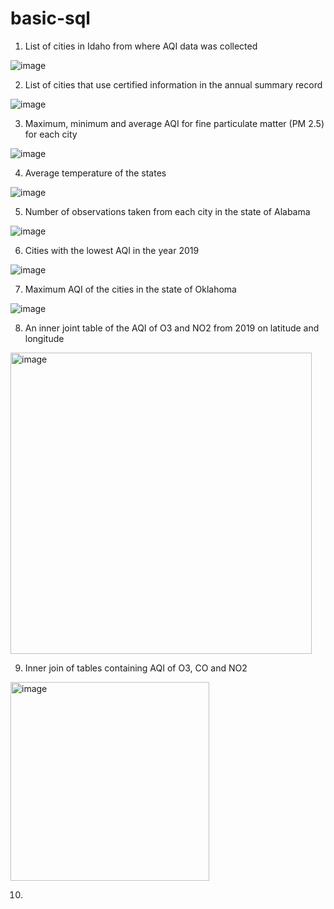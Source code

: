 # basic-sql

1. List of cities in Idaho from where AQI data was collected

![image](https://user-images.githubusercontent.com/100371736/156536225-3315c796-d636-4617-a341-d1dac8f805ac.png)

2. List of cities that use certified information in the annual summary record

![image](https://user-images.githubusercontent.com/100371736/156541026-0932c2a7-982a-4730-ba26-703f1a59e88c.png)

3. Maximum, minimum and average AQI for fine particulate matter (PM 2.5) for each city

![image](https://user-images.githubusercontent.com/100371736/156542412-d741bc27-8521-40e2-a596-f272016b43f2.png)

4. Average temperature of the states

![image](https://user-images.githubusercontent.com/100371736/156544077-0a7d8247-8449-4f07-82e8-0c967ee22c88.png)

5. Number of observations taken from each city in the state of Alabama

![image](https://user-images.githubusercontent.com/100371736/156545935-185b44e7-9f6f-4313-8656-8633acd7b352.png)

6. Cities with the lowest AQI in the year 2019

![image](https://user-images.githubusercontent.com/100371736/156546186-0cdb7e7f-5f7a-41d3-aac7-aa71b95ba906.png)


7. Maximum AQI of the cities in the state of Oklahoma

![image](https://user-images.githubusercontent.com/100371736/156548253-3cc2cd1e-7d6b-48ff-b4f4-2c688752d4ea.png)

8. An inner joint table of the AQI of O3 and NO2 from 2019 on latitude and longitude 

<img width="482" alt="image" src="https://user-images.githubusercontent.com/100371736/156861508-83b40e1a-462f-42fa-8adc-7906424cec61.png">

9. Inner join of tables containing AQI of O3, CO and NO2

<img width="318" alt="image" src="https://user-images.githubusercontent.com/100371736/156861741-c0907857-0446-4a50-bf21-6f7bc1acc8ee.png">

10. 
